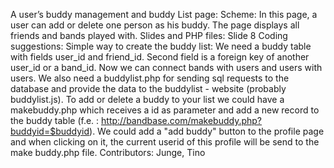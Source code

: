 A user’s buddy management and buddy List page: Scheme: In this page, a user can add or delete one person as his buddy. The page displays all friends and bands played with. 
Slides and PHP files: Slide 8 
Coding suggestions: Simple way to create the buddy list: We need a buddy table with fields user_id and friend_id. Second field is a foreign key of another user_id or a band_id. Now we can connect bands with users and users with users. We also need a buddylist.php for sending sql requests to the database and provide the data to the buddylist - website (probably buddylist.js). To add or delete a buddy to your list we could have a makebuddy.php which receives a id as parameter and add a new record to the buddy table (f.e. : http://bandbase.com/makebuddy.php?buddyid=$buddyid). We could add a "add buddy" button to the profile page and when clicking on it, the current userid of this profile will be send to the make buddy.php file.
Contributors: Junge, Tino 